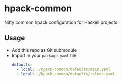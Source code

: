 # hpack-common

Nifty common hpack configuration for Haskell projects

## Usage

- Add this repo as Git submodule
- Import in your `package.yaml` file:
  ```yaml
  defaults:
    - local: ./hpack-common/defaults/main.yaml
    - local: ./hpack-common/defaults/relude.yaml
  ```
